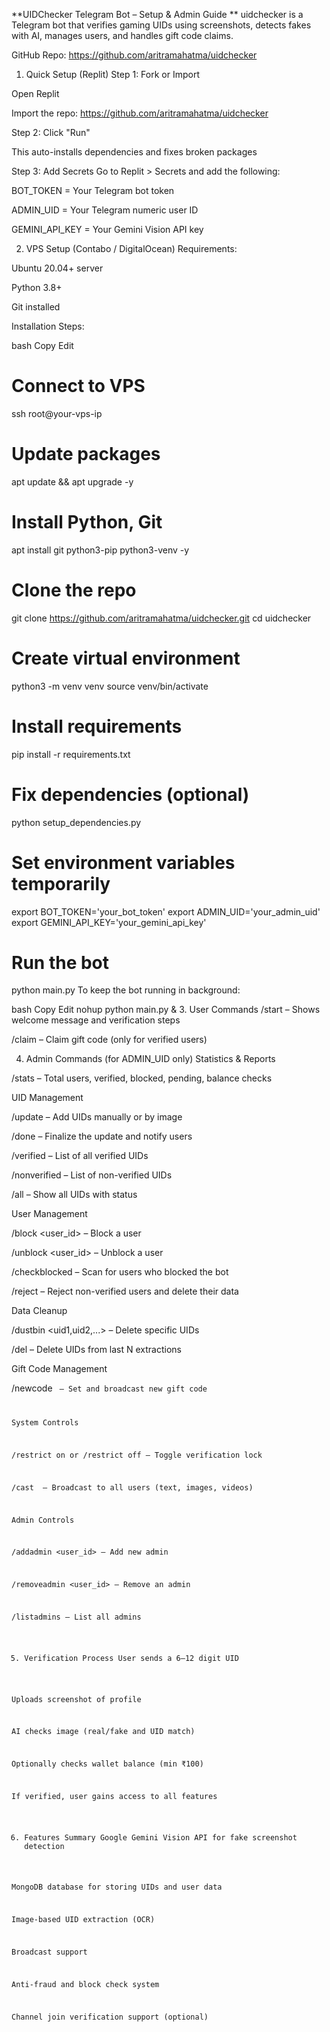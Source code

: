 **UIDChecker Telegram Bot – Setup & Admin Guide
**
uidchecker is a Telegram bot that verifies gaming UIDs using screenshots, detects fakes with AI, manages users, and handles gift code claims.

GitHub Repo: https://github.com/aritramahatma/uidchecker

1. Quick Setup (Replit)
Step 1: Fork or Import

Open Replit

Import the repo: https://github.com/aritramahatma/uidchecker

Step 2: Click "Run"

This auto-installs dependencies and fixes broken packages

Step 3: Add Secrets
Go to Replit > Secrets and add the following:

BOT_TOKEN = Your Telegram bot token

ADMIN_UID = Your Telegram numeric user ID

GEMINI_API_KEY = Your Gemini Vision API key

2. VPS Setup (Contabo / DigitalOcean)
Requirements:

Ubuntu 20.04+ server

Python 3.8+

Git installed

Installation Steps:

bash
Copy
Edit
# Connect to VPS
ssh root@your-vps-ip

# Update packages
apt update && apt upgrade -y

# Install Python, Git
apt install git python3-pip python3-venv -y

# Clone the repo
git clone https://github.com/aritramahatma/uidchecker.git
cd uidchecker

# Create virtual environment
python3 -m venv venv
source venv/bin/activate

# Install requirements
pip install -r requirements.txt

# Fix dependencies (optional)
python setup_dependencies.py

# Set environment variables temporarily
export BOT_TOKEN='your_bot_token'
export ADMIN_UID='your_admin_uid'
export GEMINI_API_KEY='your_gemini_api_key'

# Run the bot
python main.py
To keep the bot running in background:

bash
Copy
Edit
nohup python main.py &
3. User Commands
/start – Shows welcome message and verification steps

/claim – Claim gift code (only for verified users)

4. Admin Commands (for ADMIN_UID only)
Statistics & Reports

/stats – Total users, verified, blocked, pending, balance checks

UID Management

/update – Add UIDs manually or by image

/done – Finalize the update and notify users

/verified – List of all verified UIDs

/nonverified – List of non-verified UIDs

/all – Show all UIDs with status

User Management

/block <user_id> – Block a user

/unblock <user_id> – Unblock a user

/checkblocked – Scan for users who blocked the bot

/reject – Reject non-verified users and delete their data

Data Cleanup

/dustbin <uid1,uid2,...> – Delete specific UIDs

/del <number> – Delete UIDs from last N extractions

Gift Code Management

/newcode <code> – Set and broadcast new gift code

System Controls

/restrict on or /restrict off – Toggle verification lock

/cast <message> – Broadcast to all users (text, images, videos)

Admin Controls

/addadmin <user_id> – Add new admin

/removeadmin <user_id> – Remove an admin

/listadmins – List all admins

5. Verification Process
User sends a 6–12 digit UID

Uploads screenshot of profile

AI checks image (real/fake and UID match)

Optionally checks wallet balance (min ₹100)

If verified, user gains access to all features

6. Features Summary
Google Gemini Vision API for fake screenshot detection

MongoDB database for storing UIDs and user data

Image-based UID extraction (OCR)

Broadcast support

Anti-fraud and block check system

Channel join verification support (optional)
